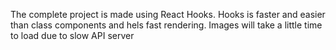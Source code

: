 The complete project is made using React Hooks.
Hooks is faster and easier than class components and hels fast rendering.
Images will take a little time to load due to slow API server
